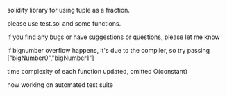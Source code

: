 solidity library for using tuple as a fraction.

please use test.sol and some functions.

if you find any bugs or have suggestions or questions, please let me know

if bignumber overflow happens, it's due to the compiler, so try passing ["bigNumber0","bigNumber1"]

time complexity of each function updated, omitted O(constant)

now working on automated test suite
